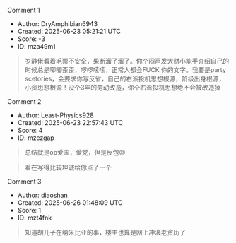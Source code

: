 Comment 1

- Author: DryAmphibian6943
- Created: 2025-06-23 05:21:21 UTC
- Score: -3
- ID: mza49m1

> 岁静佬看着毛票不安全，果断溜了溜了。你个闷声发大财小能手介绍自己的时候总是唧唧歪歪，啰啰嗦嗦，正常人都会FUCK 你的文字。我要是party scetories，会要求你写反省，自己的右派投机思想根源，阶级出身根源，小资思想根源！没个3年的劳动改造，你个右派投机思想绝不会被改造掉

Comment 2

- Author: Least-Physics928
- Created: 2025-06-23 22:57:43 UTC
- Score: 4
- ID: mzezgap

> 总结就是op爱国，爱党，但是反包😡

> 看在写得比较坦诚给你点了一个

Comment 3

- Author: diaoshan
- Created: 2025-06-26 01:48:09 UTC
- Score: 1
- ID: mzt4fnk

> 知道胡儿子在纳米比亚的事，楼主也算是网上冲浪老资历了
